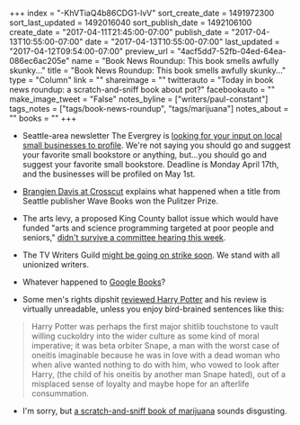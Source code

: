 +++
index = "-KhVTiaQ4b86CDG1-lvV"
sort_create_date = 1491972300
sort_last_updated = 1492016040
sort_publish_date = 1492106100
create_date = "2017-04-11T21:45:00-07:00"
publish_date = "2017-04-13T10:55:00-07:00"
date = "2017-04-13T10:55:00-07:00"
last_updated = "2017-04-12T09:54:00-07:00"
preview_url = "4acf5dd7-52fb-04ed-64ea-086ec6ac205e"
name = "Book News Roundup: This book smells awfully skunky..."
title = "Book News Roundup: This book smells awfully skunky..."
type = "Column"
link = ""
shareimage = ""
twitterauto = "Today in book news roundup: a scratch-and-sniff book about pot?"
facebookauto = ""
make_image_tweet = "False"
notes_byline = ["writers/paul-constant"]
tags_notes = ["tags/book-news-roundup", "tags/marijuana"]
notes_about = ""
books = ""
+++
* Seattle-area newsletter The Evergrey is [looking for your input on local small businesses to profile](https://theevergrey.com/tell-us-the-seattle-small-business-you-cant-live-without/). We're not saying you should go and suggest your favorite small bookstore or anything, but...you should go and suggest your favorite small bookstore. Deadline is Monday April 17th, and the businesses will be profiled on May 1st.

* [Brangien Davis at Crosscut](http://crosscut.com/2017/04/wave-books-seattle-wins-pulitizer-prize/) explains what happened when a title from Seattle publisher Wave Books won the Pulitzer Prize.

* The arts levy, a proposed King County ballot issue which would have funded "arts and science programming targeted at poor people and seniors," [didn't survive a committee hearing this week](http://www.seattleweekly.com/news/proposed-county-sales-tax-to-fund-arts-dies-in-committee/).

* The TV Writers Guild [might be going on strike soon](https://electricliterature.com/is-the-writers-guild-going-on-strike-fd93ead3b7ff). We stand with all unionized writers.

* Whatever happened to [Google Books](https://backchannel.com/how-google-book-search-got-lost-c2d2cf77121d)?

* Some men's rights dipshit [reviewed Harry Potter](http://www.wehuntedthemammoth.com/2017/04/11/harry-potter-pushes-willing-cuckoldry-as-a-moral-imperative-weirdo-nazoid-pickup-artist-explains/) and his review is virtually unreadable, unless you enjoy bird-brained sentences like this: 

<blockquote>Harry Potter was perhaps the first major shitlib touchstone to vault willing cuckoldry into the wider culture as some kind of moral imperative; it was beta orbiter Snape, a man with the worst case of oneitis imaginable because he was in love with a dead woman who when alive wanted nothing to do with him, who vowed to look after Harry, (the child of his oneitis by another man Snape hated), out of a misplaced sense of loyalty and maybe hope for an afterlife consummation.</blockquote>

* I'm sorry, but [a scratch-and-sniff book of marijuana](http://herald-review.com/entertainment/books-and-literature/scratch-and-sniff-book-on-pot-offers-education-with-a/article_87d9115a-5844-583f-a9f2-d436c95eca2d.html) sounds disgusting.